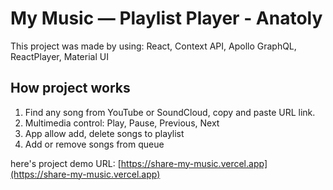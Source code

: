 # My Music — Playlist Player - Anatoly

This project was made by using: React, Context API, Apollo GraphQL, ReactPlayer, Material UI

## How project works

1. Find any song from YouTube or SoundCloud, copy and paste URL link.
2. Multimedia control: Play, Pause, Previous, Next 
3. App allow add, delete songs to playlist
4. Add or remove songs from queue

here's project demo URL: [https://share-my-music.vercel.app](https://share-my-music.vercel.app)


